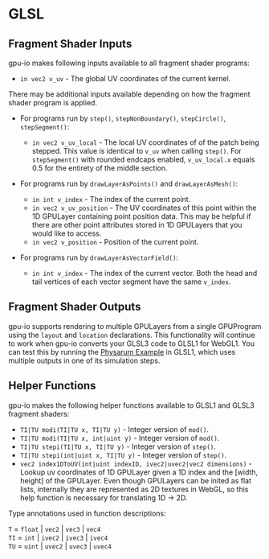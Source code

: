 # GLSL

## Fragment Shader Inputs

gpu-io makes following inputs available to all fragment shader programs:

- `in vec2 v_uv` - The global UV coordinates of the current kernel.

There may be additional inputs available depending on how the fragment shader program is applied.

- For programs run by `step()`, `stepNonBoundary()`, `stepCircle()`, `stepSegment()`:

  - `in vec2 v_uv_local` - The local UV coordinates of of the patch being stepped.  This value is identical to `v_uv` when calling `step()`.  For `stepSegment()` with rounded endcaps enabled, `v_uv_local.x` equals 0.5 for the entirety of the middle section.

- For programs run by `drawLayerAsPoints()` and `drawLayerAsMesh()`:

  - `in int v_index` - The index of the current point.
  - `in vec2 v_uv_position` - The UV coordinates of this point within the 1D GPULayer containing point position data.  This may be helpful if there are other point attributes stored in 1D GPULayers that you would like to access.
  - `in vec2 v_position` - Position of the current point.

- For programs run by `drawLayerAsVectorField()`:
  - `in int v_index` - The index of the current vector.  Both the head and tail vertices of   each vector segment have the same `v_index`.


## Fragment Shader Outputs

gpu-io supports rendering to multiple GPULayers from a single GPUProgram using the `layout` and `location` declarations.  This functionality will continue to work when gpu-io converts your GLSL3 code to GLSL1 for WebGL1.  You can test this by running the [Physarum Example](https://apps.amandaghassaei.com/gpu-io/examples/physarum/) in GLSL1, which uses multiple outputs in one of its simulation steps.


## Helper Functions

gpu-io makes the following helper functions available to GLSL1 and GLSL3 fragment shaders:

- `TI|TU modi(TI|TU x, TI|TU y)` - Integer version of `mod()`.
- `TI|TU modi(TI|TU x, int|uint y)` - Integer version of `mod()`.
- `TI|TU stepi(TI|TU x, TI|TU y)` - Integer version of `step()`.
- `TI|TU stepi(int|uint x, TI|TU y)` - Integer version of `step()`.
- `vec2 index1DToUV(int|uint indexID, ivec2|uvec2|vec2 dimensions)` - Lookup uv coordinates of 1D GPULayer given a 1D index and the [width, height] of the GPULayer.  Even though GPULayers can be inited as flat lists, internally they are represented as 2D textures in WebGL, so this help function is necessary for translating 1D -> 2D.

Type annotations used in function descriptions:

`T` = `float` | `vec2` | `vec3` | `vec4`  
`TI` = `int` | `ivec2` | `ivec3` | `ivec4`  
`TU` = `uint` | `uvec2` | `uvec3` | `uvec4`  